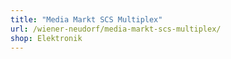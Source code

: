 ```yaml
---
title: "Media Markt SCS Multiplex"
url: /wiener-neudorf/media-markt-scs-multiplex/
shop: Elektronik
---
```

